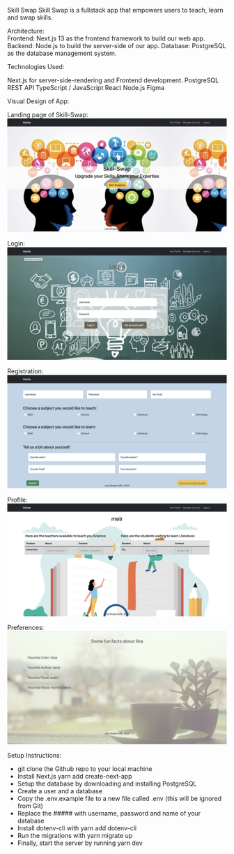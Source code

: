 Skill Swap
Skill Swap is a fullstack app that empowers users to teach, learn and swap skills.

Architecture: </br>
Frontend: Next.js 13 as the frontend framework to build our web app.
Backend: Node.js to build the server-side of our app.
Database: PostgreSQL as the database management system.
</br>

Technologies Used: </br>

Next.js for server-side-rendering and Frontend development.
PostgreSQL
REST API
TypeScript / JavaScript
React
Node.js
Figma
</br>

Visual Design of App:

Landing page of Skill-Swap:
<br>
![landingpage](public/landing.png)

Login:
<br>
![login](public/login.png)

Registration:
<br>
![registration](public/register.png)

Profile:
<br>
![profile](public/profile.png)

Preferences:
<br>
![login](public/preferences.png)

Setup Instructions: </br>

- git clone the Github repo to your local machine
- Install Next.js yarn add create-next-app
- Setup the database by downloading and installing PostgreSQL
- Create a user and a database
- Copy the .env.example file to a new file called .env (this will be ignored from Git)
- Replace the ##### with username, password and name of your database
- Install dotenv-cli with yarn add dotenv-cli
- Run the migrations with yarn migrate up
- Finally, start the server by running yarn dev
